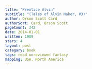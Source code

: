 ```yaml
---
title: "Prentice Alvin"
subtitle: "(Tales of Alvin Maker, #3)"
author: Orson Scott Card
authorSort: Card, Orson Scott
pageCount: 342
date: 2014-01-01
written: 1989
stars: 4
layout: post
category: book
tags: read unreviewed fantasy
mapping: USA, North America
---
```

